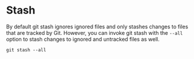 # Stash

By default git stash ignores ignored files and only stashes changes to files that are tracked by Git. However, you can invoke git stash with the `--all` option to stash changes to ignored and untracked files as well.

```
git stash --all
```